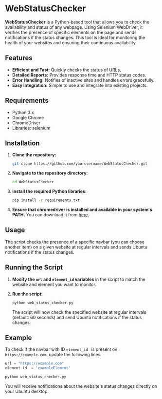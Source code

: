 # WebStatusChecker

**WebStatusChecker** is a Python-based tool that allows you to check the availability and status of any webpage. Using Selenium WebDriver, it verifies the presence of specific elements on the page and sends notifications if the status changes. This tool is ideal for monitoring the health of your websites and ensuring their continuous availability.

## Features

- **Efficient and Fast:** Quickly checks the status of URLs.
- **Detailed Reports:** Provides response time and HTTP status codes.
- **Error Handling:** Notifies of inactive sites and handles errors gracefully.
- **Easy Integration:** Simple to use and integrate into existing projects.

## Requirements

- Python 3.x
- Google Chrome
- ChromeDriver
- Libraries: selenium

## Installation

1. **Clone the repository:**

    ```bash
    git clone https://github.com/yourusername/WebStatusChecker.git
    ```

2. **Navigate to the repository directory:**

    ```bash
    cd WebStatusChecker
    ```

3. **Install the required Python libraries:**

    ```bash
    pip install -r requirements.txt
    ```

4. **Ensure that chromedriver is installed and available in your system's PATH.** You can download it from [here]([https://sites.google.com/a/chromium.org/chromedriver/downloads](https://chromedriver.storage.googleapis.com/index.html)).

## Usage

The script checks the presence of a specific navbar (you can choose another item) on a given website at regular intervals and sends Ubuntu notifications if the status changes.

## Running the Script

1. **Modify the `url` and `element_id` variables** in the script to match the website and element you want to monitor.


2. **Run the script:**

    ```bash
    python web_status_checker.py
    ```

    The script will now check the specified website at regular intervals (default: 60 seconds) and send Ubuntu notifications if the status changes.

## Example

To check if the navbar with ID `element_id ` is present on `https://example.com`, update the following lines:

```python
url = "https://example.com"
element_id  = 'exampleElement'
```

```bash
python web_status_checker.py
```

You will receive notifications about the website's status changes directly on your Ubuntu desktop.
